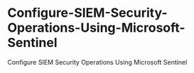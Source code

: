 # Configure-SIEM-Security-Operations-Using-Microsoft-Sentinel
Configure SIEM Security Operations Using Microsoft Sentinel
